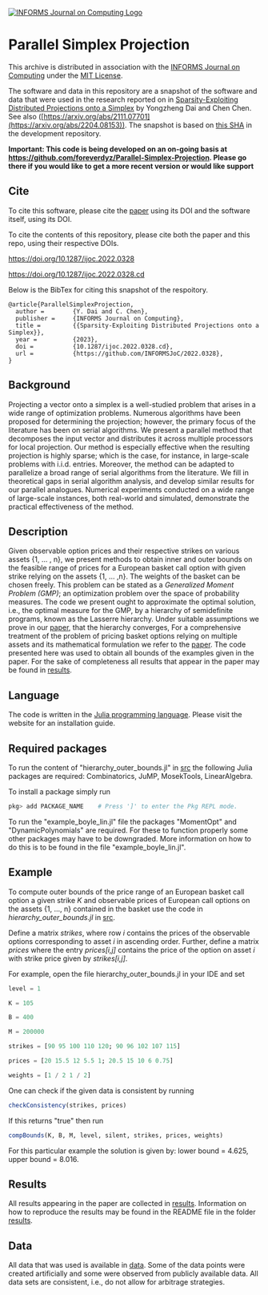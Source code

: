 
[![INFORMS Journal on Computing Logo](https://INFORMSJoC.github.io/logos/INFORMS_Journal_on_Computing_Header.jpg)](https://pubsonline.informs.org/journal/ijoc)

# Parallel Simplex Projection

This archive is distributed in association with the [INFORMS Journal on
Computing](https://pubsonline.informs.org/journal/ijoc) under the [MIT License](LICENSE).

The software and data in this repository are a snapshot of the software and data
that were used in the research reported on in [Sparsity-Exploiting Distributed Projections onto a Simplex](https://doi.org/10.1287/ijoc.2022.0328) by Yongzheng Dai and Chen Chen.  See also ([https://arxiv.org/abs/2111.07701](https://arxiv.org/abs/2204.08153)). The snapshot is based on 
[this SHA](https://github.com/tkralphs/JoCTemplate/commit/f7f30c63adbcb0811e5a133e1def696b74f3ba15) 
in the development repository.

**Important: This code is being developed on an on-going basis at
https://github.com/foreverdyz/Parallel-Simplex-Projection. Please go there if you would like to
get a more recent version or would like support**


## Cite

To cite this software, please cite the [paper](https://doi.org/10.1287/ijoc.2022.0328) using its DOI and the software itself, using its DOI.

To cite the contents of this repository, please cite both the paper and this repo, using their respective DOIs.

https://doi.org/10.1287/ijoc.2022.0328

https://doi.org/10.1287/ijoc.2022.0328.cd

Below is the BibTex for citing this snapshot of the respoitory.

```
@article{ParallelSimplexProjection,
  author =        {Y. Dai and C. Chen},
  publisher =     {INFORMS Journal on Computing},
  title =         {{Sparsity-Exploiting Distributed Projections onto a Simplex}},
  year =          {2023},
  doi =           {10.1287/ijoc.2022.0328.cd},
  url =           {https://github.com/INFORMSJoC/2022.0328},
}  
```

## Background 

Projecting a vector onto a simplex is a well-studied problem that arises in a wide range of optimization problems.  Numerous algorithms have been proposed for determining the projection; however, the primary focus of the literature has been on serial algorithms. We present a parallel method that decomposes the input vector and distributes it across multiple processors for local projection. Our method is especially effective when the resulting projection is highly sparse; which is the case, for instance, in large-scale problems with i.i.d. entries. Moreover, the method can be adapted to parallelize a broad range of serial algorithms from the literature. We fill in theoretical gaps in serial algorithm analysis, and develop similar results for our parallel analogues. Numerical experiments conducted on a wide range of large-scale instances, both real-world and simulated, demonstrate the practical effectiveness of the method.  

## Description

Given observable option prices and their respective strikes on various assets {1, ... , n}, we present methods to obtain inner and outer bounds on the feasible range of prices for a European basket call option with given strike relying on the assets {1, ... ,n}. The weights of the basket can be chosen freely. This problem can be stated as a *Generalized Moment Problem (GMP)*; an optimization problem over the space of probability measures. The code we present ought to approximate the optimal solution, i.e., the optimal measure for the GMP, by a hierarchy of semidefinite programs, known as the Lasserre hierarchy. Under suitable assumptions we prove in our [paper](https://arxiv.org/abs/2111.07701), that the hierarchy converges, For a comprehensive treatment of the problem of pricing basket options relying on multiple assets and its mathematical formulation we refer to the [paper](https://arxiv.org/abs/2111.07701). The code presented here was used to obtain all bounds of the examples given in the paper. For the sake of completeness all results that appear in the paper may be found in [results](results).

## Language

The code is written in the [Julia programming language](https://julialang.org). Please visit the website for an installation guide. 

## Required packages 

To run the content of "hierarchy_outer_bounds.jl" in [src](src) the following Julia packages are required: Combinatorics, JuMP, MosekTools, LinearAlgebra.

To install a package simply run

```julia
pkg> add PACKAGE_NAME    # Press ']' to enter the Pkg REPL mode.
```

To run the "example_boyle_lin.jl" file the packages "MomentOpt" and "DynamicPolynomials" are required. For these to function properly some other packages may have to be downgraded. More information on how to do this is to be found in the file "example_boyle_lin.jl".

## Example

To compute outer bounds of the price range of an European basket call option a given strike *K* and observable prices of European call options on the assets {1, ..., n} contained in the basket use the code in *hierarchy_outer_bounds.jl* in [src](src). 

Define a matrix *strikes*, where row *i* contains the prices of the observable options corresponding to asset *i* in ascending order. Further, define a matrix *prices* where the entry *prices[i,j]* contains the price of the option on asset *i* with strike price given by *strikes[i,j]*. 

For example, open the file hierarchy_outer_bounds.jl in your IDE and set

```julia
level = 1

K = 105

B = 400

M = 200000

strikes = [90 95 100 110 120; 90 96 102 107 115]

prices = [20 15.5 12 5.5 1; 20.5 15 10 6 0.75]

weights = [1 / 2 1 / 2]
```
One can check if the given data is consistent by running

```julia
checkConsistency(strikes, prices)
```

If this returns "true" then run

```julia
compBounds(K, B, M, level, silent, strikes, prices, weights)
```

For this particular example the solution is given by: lower bound = 4.625, upper bound = 8.016.



## Results

All results appearing in the paper are collected in [results](results). Information on how to reproduce the results may be found in the README file in the folder [results](results).

## Data 

All data that was used is available in [data](data). Some of the data points were created artificially and some were observed from publicly available data. All data sets are consistent, i.e., do not allow for arbitrage strategies. 
